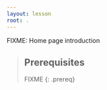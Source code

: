 ```yaml
---
layout: lesson
root: .
---
```


FIXME: Home page introduction

> ## Prerequisites
>
> FIXME
{: .prereq}